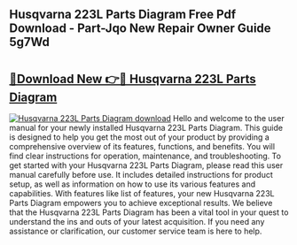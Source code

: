 ## Husqvarna 223L Parts Diagram Free Pdf Download - Part-Jqo New Repair Owner Guide 5g7Wd

# <h2><a href="http://dfpwdew.blite.top/?on=Husqvarna+223L+Parts+Diagram">🔗Download New 👉🔴 Husqvarna 223L Parts Diagram</a></h2>

[![Husqvarna 223L Parts Diagram download](https://i.imgur.com/lujVjoI.png)](http://dfpwdew.blite.top/?on=Husqvarna+223L+Parts+Diagram)
Hello and welcome to the user manual for your newly installed Husqvarna 223L Parts Diagram. This guide is designed to help you get the most out of your product by providing a comprehensive overview of its features, functions, and benefits. You will find clear instructions for operation, maintenance, and troubleshooting. To get started with your Husqvarna 223L Parts Diagram, please read this user manual carefully before use. It includes detailed instructions for product setup, as well as information on how to use its various features and capabilities. With features like list of features, your new Husqvarna 223L Parts Diagram empowers you to achieve exceptional results. We believe that the Husqvarna 223L Parts Diagram has been a vital tool in your quest to understand the ins and outs of your latest acquisition. If you need any assistance or clarification, our customer service team is here to help.

